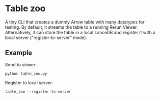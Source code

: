 # Table zoo

A tiny CLI that creates a dummy Arrow table with many datatypes for testing.
By default, it streams the table to a running Rerun Viewer. Alternatively, it can store the table in a local LanceDB and register it with a local server ("register-to-server" mode).


## Example

Send to viewer:

```
python table_zoo.py
```

Register to local server:

```
table_zoo --register-to-server
```
